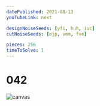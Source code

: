 ```yaml
---
datePublished: 2021-08-13
youTubeLink: next

designNoiseSeeds: [yfi, huh, iuc]
cutNoiseSeeds: [ojp, vmm, fve]

pieces: 256
timeToSolve: 1
---
```


# 042

![canvas](https://res.cloudinary.com/abstract-puzzles/image/upload/w_2000/042_yfi-huh-iuc_ojp-vmm-fve?raw=true)
